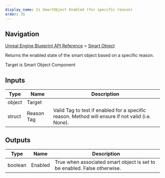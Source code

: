 ```yaml
---
display_name: Is SmartObject Enabled (for specific reason)
order: 35
---
```

## Navigation

[Unreal Engine Blueprint API Reference](https://dev.epicgames.com/documentation/en-us/unreal-engine/BlueprintAPI) > [Smart Object](https://dev.epicgames.com/documentation/en-us/unreal-engine/BlueprintAPI/SmartObject)

Returns the enabled state of the smart object based on a specific reason.

Target is Smart Object Component

## Inputs

| Type | Name | Description |
| --- | --- | --- |
| object | Target |  |
| struct | Reason Tag | Valid Tag to test if enabled for a specific reason. Method will ensure if not valid (i.e. None). |

## Outputs

| Type | Name | Description |
| --- | --- | --- |
| boolean | Enabled | True when associated smart object is set to be enabled. False otherwise. |
